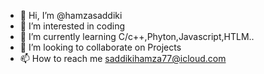 - 👋 Hi, I’m @hamzasaddiki
- 👀 I’m interested in coding
- 🌱 I’m currently learning C/c++,Phyton,Javascript,HTLM..
- 💞️ I’m looking to collaborate on Projects
- 📫 How to reach me saddikihamza77@icloud.com

<!---
hamzasaddiki/hamzasaddiki is a ✨ special ✨ repository because its `README.md` (this file) appears on your GitHub profile.
You can click the Preview link to take a look at your changes.
--->
